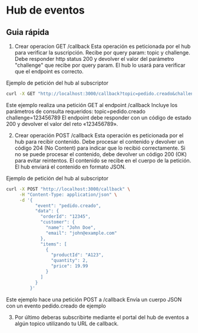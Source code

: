 # Hub de eventos

## Guia rápida

1. Crear operacion GET /callback
Esta operación es peticionada por el hub para verificar la suscripción.
Recibe por query param: topic y challenge.
Debe responder http status 200 y devolver el valor del parámetro "challenge" que recibe por query param.
El hub lo usará para verificar que el endpoint es correcto.

Ejemplo de petición del hub al subscriptor
```bash
curl -X GET "http://localhost:3000/callback?topic=pedido.creado&challenge=123456789"
```
Este ejemplo realiza una petición GET al endpoint /callback
Incluye los parámetros de consulta requeridos:
topic=pedido.creado
challenge=123456789
El endpoint debe responder con un código de estado 200 y devolver el valor del reto «123456789».

2. Crear operación POST /callback
Esta operación es peticionada por el hub para recibir contenido.
Debe procesar el contenido y devolver un código 204 (No Content) para indicar que lo recibió correctamente.
Si no se puede procesar el contenido, debe devolver un código 200 (OK) para evitar reintentos.
El contenido se recibe en el cuerpo de la petición.
El hub enviará el contenido en formato JSON.

Ejemplo de petición del hub al subscriptor
```bash
curl -X POST "http://localhost:3000/callback" \
     -H "Content-Type: application/json" \
     -d '{
           "event": "pedido.creado",
           "data": {
             "orderId": "12345",
             "customer": {
               "name": "John Doe",
               "email": "john@example.com"
             },
             "items": [
               {
                 "productId": "A123",
                 "quantity": 2,
                 "price": 19.99
               }
             ]
           }
         }'
```
Este ejemplo hace una petición POST a /callback
Envía un cuerpo JSON con un evento pedido.creado de ejemplo

3. Por último deberas subscribirte mediante el portal del hub de eventos a algún topico utilizando tu URL de callback.
